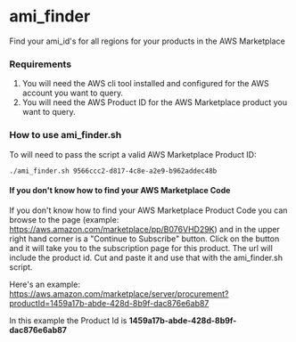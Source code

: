 # ami_finder
Find your ami_id's for all regions for your products in the AWS Marketplace

### Requirements ###
1. You will need the AWS cli tool installed and configured for the AWS account you want to query.  
2. You will need the AWS Product ID for the AWS Marketplace product you want to query.

### How to use ami_finder.sh ###
To will need to pass the script a valid AWS Marketplace Product ID:

```./ami_finder.sh 9566ccc2-d817-4c8e-a2e9-b962addec48b```

#### If you don't know how to find your AWS Marketplace Code ####
If you don't know how to find your AWS Marketplace Product Code you can browse to the page (example: https://aws.amazon.com/marketplace/pp/B076VHD29K) and in the upper right hand corner is a "Continue to Subscribe" button.  Click on the button and it will take you to the subscription page for this product.  The url will include the product id.  Cut and paste it and use that with the ami_finder.sh script.

Here's an example: https://aws.amazon.com/marketplace/server/procurement?productId=1459a17b-abde-428d-8b9f-dac876e6ab87

In this example the Product Id is **1459a17b-abde-428d-8b9f-dac876e6ab87**

